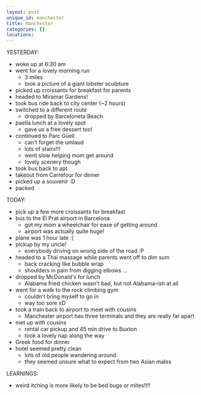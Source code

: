 ```yaml
---
layout: post
unique_id: manchester
title: Manchester
categories: []
locations: 
---
```


YESTERDAY:
* woke up at 6:30 am
* went for a lovely morning run
  * 3 miles
  * took a picture of a giant lobster sculpture
* picked up croissants for breakfast for parents
* headed to Miramar Gardens!
* took bus ride back to city center (~2 hours)
* switched to a different route
  * dropped by Barceloneta Beach
* paella lunch at a lovely spot
  * gave us a free dessert too!
* continued to Parc Güell
  * can't forget the umlaud
  * lots of stairs!!!
  * went slow helping mom get around
  * lovely scenery though
* took bus back to apt
* takeout from Carrefour for dinner
* picked up a souvenir :D
* packed

TODAY:
* pick up a few more croissants for breakfast
* bus to the El Prat airport in Barcelona
  * got my mom a wheelchair for ease of getting around
  * airport was actually quite huge!
* plane was 1 hour late :(
* pickup by my uncle!
  * everybody driving on wrong side of the road :P
* headed to a Thai massage while parents went off to dim sum
  * back cracking like bubble wrap
  * shoulders in pain from digging elbows ...
* dropped by McDonald's for lunch
  * Alabama fried chicken wasn't bad, but not Alabama-ish at all
* went for a walk to the rock climbing gym
  * couldn't bring myself to go in
  * way too sore xD
* took a train back to airport to meet with cousins
  * Manchester airport has three terminals and they are really far apart
* met up with cousins
  * rental car pickup and 45 min drive to Buxton
  * took a lovely nap along the way
* Greek food for dinner
* hotel seemed pretty clean
  * lots of old people wandering around
  * they seemed unsure what to expect from two Asian males

LEARNINGS:
* weird itching is more likely to be bed bugs or mites!!!!
